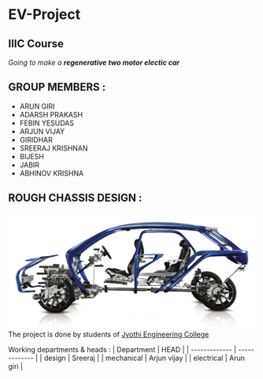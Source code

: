 # EV-Project
## IIIC Course
*Going to make a **regenerative two motor electic car***
## GROUP MEMBERS :
- ARUN GIRI
- ADARSH PRAKASH
- FEBIN YESUDAS
- ARJUN VIJAY
- GIRIDHAR
- SREERAJ KRISHNAN
- BIJESH
- JABIR
- ABHINOV KRISHNA

## ROUGH CHASSIS DESIGN :
![led](https://github.com/arjun-vijay4352/EV-Project/blob/main/IMG/chassis_systems_survey.jpg)
The project is done by students of [Jyothi Engineering College](https://www.jecc.ac.in/)

Working departments & heads :
| Department | HEAD |
| ------------- | ------------- |
| design  | Sreeraj  |
| mechanical  | Arjun vijay |
| electrical  | Arun giri  |
